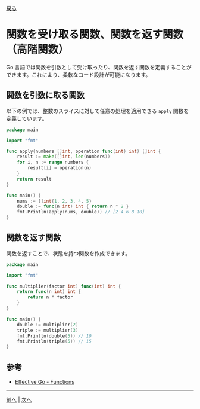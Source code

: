 [戻る](../README.md)

# 関数を受け取る関数、関数を返す関数（高階関数）

Go 言語では関数を引数として受け取ったり、関数を返す関数を定義することができます。これにより、柔軟なコード設計が可能になります。

## 関数を引数に取る関数

以下の例では、整数のスライスに対して任意の処理を適用できる `apply` 関数を定義しています。

```go
package main

import "fmt"

func apply(numbers []int, operation func(int) int) []int {
    result := make([]int, len(numbers))
    for i, n := range numbers {
        result[i] = operation(n)
    }
    return result
}

func main() {
    nums := []int{1, 2, 3, 4, 5}
    double := func(n int) int { return n * 2 }
    fmt.Println(apply(nums, double)) // [2 4 6 8 10]
}
```

## 関数を返す関数

関数を返すことで、状態を持つ関数を作成できます。

```go
package main

import "fmt"

func multiplier(factor int) func(int) int {
    return func(n int) int {
        return n * factor
    }
}

func main() {
    double := multiplier(2)
    triple := multiplier(3)
    fmt.Println(double(5)) // 10
    fmt.Println(triple(5)) // 15
}
```

## 参考

- [Effective Go - Functions](https://go.dev/doc/effective_go#functions)

----
[前へ](../06_関数と関数リテラル、クロージャ/README.md) | [次へ](../08_関数にメソッドを追加する/README.md)
